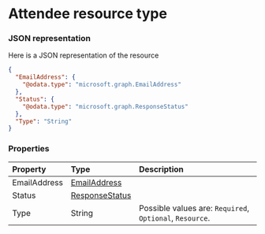 # Attendee resource type



### JSON representation

Here is a JSON representation of the resource

```json
{
  "EmailAddress": {
    "@odata.type": "microsoft.graph.EmailAddress"
  },
  "Status": {
    "@odata.type": "microsoft.graph.ResponseStatus"
  },
  "Type": "String"
}

```
### Properties
| Property	   | Type	|Description|
|:---------------|:--------|:----------|
|EmailAddress|[EmailAddress](emailaddress.md)||
|Status|[ResponseStatus](responsestatus.md)||
|Type|String| Possible values are: `Required`, `Optional`, `Resource`.|

<!-- uuid: 388f6685-4792-48c2-a639-35beb4fbec9c
2015-10-09 17:20:40 UTC -->